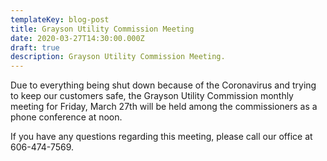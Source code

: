 ```yaml
---
templateKey: blog-post
title: Grayson Utility Commission Meeting
date: 2020-03-27T14:30:00.000Z
draft: true
description: Grayson Utility Commission Meeting.
---
```

Due to everything being shut down because of the Coronavirus and trying to keep our customers safe, the Grayson Utility Commission monthly meeting for Friday, March 27th will be held among the commissioners as a phone conference at noon.  

If you have any questions regarding this meeting, please call our office at 606-474-7569.
